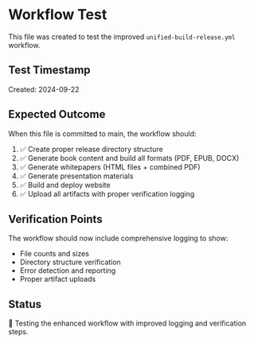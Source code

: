 # Workflow Test

This file was created to test the improved `unified-build-release.yml` workflow.

## Test Timestamp
Created: 2024-09-22

## Expected Outcome
When this file is committed to main, the workflow should:

1. ✅ Create proper release directory structure
2. ✅ Generate book content and build all formats (PDF, EPUB, DOCX)  
3. ✅ Generate whitepapers (HTML files + combined PDF)
4. ✅ Generate presentation materials
5. ✅ Build and deploy website
6. ✅ Upload all artifacts with proper verification logging

## Verification Points
The workflow should now include comprehensive logging to show:
- File counts and sizes
- Directory structure verification  
- Error detection and reporting
- Proper artifact uploads

## Status
🔧 Testing the enhanced workflow with improved logging and verification steps.